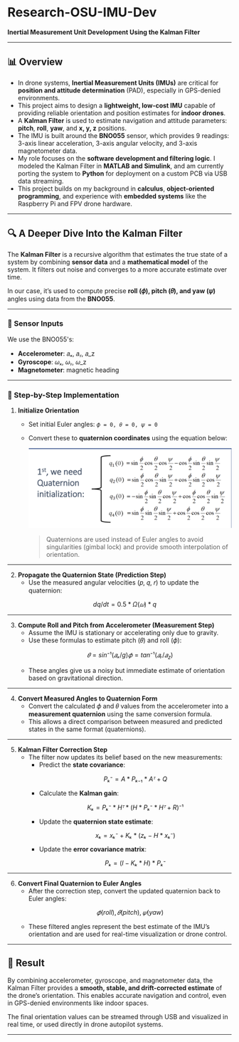 # Research-OSU-IMU-Dev  
**Inertial Measurement Unit Development Using the Kalman Filter**

---

## 📊 Overview

- In drone systems, **Inertial Measurement Units (IMUs)** are critical for **position and attitude determination** (PAD), especially in GPS-denied environments.
- This project aims to design a **lightweight, low-cost IMU** capable of providing reliable orientation and position estimates for **indoor drones**.
- A **Kalman Filter** is used to estimate navigation and attitude parameters: **pitch**, **roll**, **yaw**, and **x, y, z** positions.
- The IMU is built around the **BNO055** sensor, which provides 9 readings: 3-axis linear acceleration, 3-axis angular velocity, and 3-axis magnetometer data.
- My role focuses on the **software development and filtering logic**. I modeled the Kalman Filter in **MATLAB and Simulink**, and am currently porting the system to **Python** for deployment on a custom PCB via USB data streaming.
- This project builds on my background in **calculus**, **object-oriented programming**, and experience with **embedded systems** like the Raspberry Pi and FPV drone hardware.

---

## 🔍 A Deeper Dive Into the Kalman Filter

The **Kalman Filter** is a recursive algorithm that estimates the true state of a system by combining **sensor data** and a **mathematical model** of the system. It filters out noise and converges to a more accurate estimate over time.

In our case, it’s used to compute precise **roll (𝜙), pitch (𝜃), and yaw (𝜓)** angles using data from the **BNO055**.

---

### 🧭 Sensor Inputs

We use the BNO055's:
- **Accelerometer**: 𝑎ₓ, 𝑎ᵧ, 𝑎_z
- **Gyroscope**: 𝜔ₓ, 𝜔ᵧ, 𝜔_z
- **Magnetometer**: magnetic heading

---

### 📐 Step-by-Step Implementation

1. **Initialize Orientation**
   - Set initial Euler angles: `𝜙 = 0, 𝜃 = 0, 𝜓 = 0`
   - Convert these to **quaternion coordinates** using the equation below:
     
     ![Euler2Quat Conversion](quatFormula.png)
   
     > Quaternions are used instead of Euler angles to avoid singularities (gimbal lock) and provide smooth interpolation of orientation.

---

2. **Propagate the Quaternion State (Prediction Step)**
   - Use the measured angular velocities (𝑝, 𝑞, 𝑟) to update the quaternion:
   ```math
   dq/dt = 0.5 * Ω(𝜔) * q

---

3. **Compute Roll and Pitch from Accelerometer (Measurement Step)**
   - Assume the IMU is stationary or accelerating only due to gravity.
   - Use these formulas to estimate pitch (𝜃) and roll (𝜙):
     ```math
     𝜃 = sin⁻¹(𝑎ₓ / g)
     𝜙 = tan⁻¹(𝑎ᵧ / 𝑎_z)
     ```
   - These angles give us a noisy but immediate estimate of orientation based on gravitational direction.

---

4. **Convert Measured Angles to Quaternion Form**
   - Convert the calculated 𝜙 and 𝜃 values from the accelerometer into a **measurement quaternion** using the same conversion formula.
   - This allows a direct comparison between measured and predicted states in the same format (quaternions).

---

5. **Kalman Filter Correction Step**
   - The filter now updates its belief based on the new measurements:
     - Predict the **state covariance**:
       ```math
       Pₖ⁻ = A * Pₖ₋₁ * Aᵀ + Q
       ```
     - Calculate the **Kalman gain**:
       ```math
       Kₖ = Pₖ⁻ * Hᵀ * (H * Pₖ⁻ * Hᵀ + R)⁻¹
       ```
     - Update the **quaternion state estimate**:
       ```math
       xₖ = xₖ⁻ + Kₖ * (zₖ - H * xₖ⁻)
       ```
     - Update the **error covariance matrix**:
       ```math
       Pₖ = (I - Kₖ * H) * Pₖ⁻
       ```

---

6. **Convert Final Quaternion to Euler Angles**
   - After the correction step, convert the updated quaternion back to Euler angles:
     ```math
     𝜙 (roll), 𝜃 (pitch), 𝜓 (yaw)
     ```
   - These filtered angles represent the best estimate of the IMU’s orientation and are used for real-time visualization or drone control.

---

## 🎯 Result

By combining accelerometer, gyroscope, and magnetometer data, the Kalman Filter provides a **smooth, stable, and drift-corrected estimate** of the drone’s orientation. This enables accurate navigation and control, even in GPS-denied environments like indoor spaces.

The final orientation values can be streamed through USB and visualized in real time, or used directly in drone autopilot systems.

---

 
